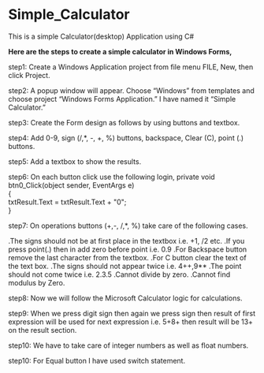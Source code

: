 # Simple_Calculator
This is a simple Calculator(desktop) Application using C#

**Here are the steps to create a simple calculator in Windows Forms,**

step1: Create a Windows Application project from file menu
FILE, New, then click Project.

step2: A popup window will appear. Choose “Windows” from templates and choose project “Windows Forms Application.” I have named it “Simple Calculator.”

step3: Create the Form design as follows by using buttons and textbox.

step4: Add 0-9, sign (/,*, -, +, %) buttons, backspace, Clear (C), point (.) buttons.

step5: Add a textbox to show the results.

step6: On each button click use the following login,
                                                           private void btn0_Click(object sender, EventArgs e)  
                                                             {  
                                                                 txtResult.Text = txtResult.Text + "0";  
                                                            } 

step7: On operations buttons (+,-, /,*, %) take care of the following cases.

.The signs should not be at first place in the textbox i.e. +1, /2 etc.
.If you press point(.) then in add zero before point i.e. 0.9
.For Backspace button remove the last character from the textbox.
.For C button clear the text of the text box.
.The signs should not appear twice i.e. 4++,9**
.The point should not come twice i.e. 2.3.5
.Cannot divide by zero.
.Cannot find modulus by Zero.

step8: Now we will follow the Microsoft Calculator logic for calculations.

step9: When we press digit sign then again we press sign then result of first expression will be used for next expression i.e.
       5+8+ then result will be 13+ on the result section.

step10: We have to take care of integer numbers as well as float numbers.

step10: For Equal button I have used switch statement.




